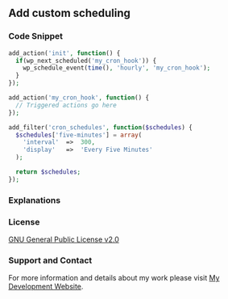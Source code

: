 ## Add custom scheduling

### Code Snippet

```php
add_action('init', function() {
  if(wp_next_scheduled('my_cron_hook')) {
    wp_schedule_event(time(), 'hourly', 'my_cron_hook');
  }
});

add_action('my_cron_hook', function() {
  // Triggered actions go here
});

add_filter('cron_schedules', function($schedules) {
  $schedules['five-minutes'] = array(
    'interval'  =>  300,
    'display'   =>  'Every Five Minutes'
  );

  return $schedules;
});
```
### Explanations

### License

[GNU General Public License v2.0](https://github.com/dedewiweka/snippets/blob/main/LICENSE)

### Support and Contact

For more information and details about my work please visit [My Development Website](https://dede.wiweka.com/development).